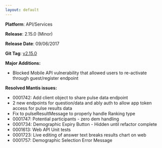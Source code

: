 ```yaml
---
layout: default
---
```


**Platform**: API/Services

**Release**: 2.15.0 (Minor)

**Release Date**: 09/06/2017

**Git Tag**: [v2.15.0](https://github.com/OnePulse/onepulse-v2-app/releases/tag/v2.15.0)

**Major Additions:**
* Blocked Mobile API vulnerability that allowed users to re-activate through guest/register endpoint

**Resolved Mantis issues:**
* 0001742: Add client object to share pulse data endpoint
* 2 new endpoints for question/data and ably auth to allow app token access for pulse results data
* Fix to pulseResultMessage to properly handle Ranking type
* 0001747: Potential participants - zero dem handling
* 0001734: Demographic Expiry Button - Hidden until refactor complete
* 0001613: Web API Unit tests
* 0001723: Live editing of answer text breaks results chart on web
* 0001757: Demographic Selection Error Message